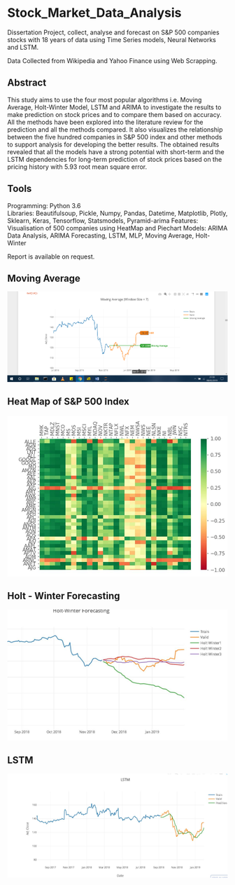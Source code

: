# Stock_Market_Data_Analysis
Dissertation Project, collect, analyse and forecast on S&amp;P 500 companies stocks with 18 years of data using Time Series models, Neural Networks and LSTM.

Data Collected from Wikipedia and Yahoo Finance using Web Scrapping.

## Abstract

This study aims to use the four most popular algorithms i.e. Moving Average, Holt-Winter Model, LSTM and ARIMA to investigate the results to make prediction on stock prices and to compare them based on accuracy. All the methods have been explored into the literature review for the prediction and all the methods compared. It also visualizes the relationship between the five hundred companies in S&P 500 index and other methods to support analysis for developing the better results.
The obtained results revealed that all the models have a strong potential with short-term and the LSTM dependencies for long-term prediction of stock prices based on the pricing history with 5.93 root mean square error.

## Tools

Programming: Python 3.6<br />
Libraries: Beautifulsoup, Pickle, Numpy, Pandas, Datetime, Matplotlib, Plotly, Sklearn, Keras, Tensorflow, Statsmodels, Pyramid-arima 
Features: Visualisation of 500 companies using HeatMap and Piechart
Models: ARIMA Data Analysis, ARIMA Forecasting, LSTM, MLP, Moving Average, Holt-Winter

Report is available on request.
## Moving Average
![](Screenshots/Screenshot%20(70).png)

## Heat Map of S&P 500 Index 
![](Screenshots/zoomin.JPG)

## Holt - Winter Forecasting
![](Screenshots/hw315.JPG)

## LSTM 
![](Screenshots/lstmp.JPG)
